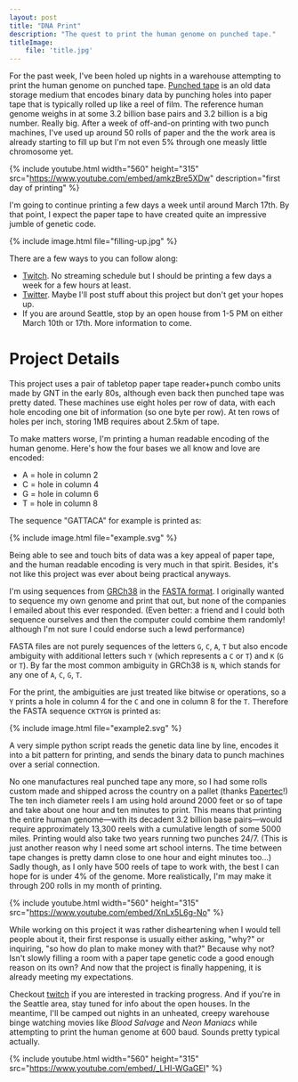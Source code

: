 ```yaml
---
layout: post
title: "DNA Print"
description: "The quest to print the human genome on punched tape."
titleImage:
    file: 'title.jpg'
---
```


For the past week, I've been holed up nights in a warehouse attempting to print the human genome on punched tape. [Punched tape](https://en.wikipedia.org/wiki/Punched_tape) is an old data storage medium that encodes binary data by punching holes into paper tape that is typically rolled up like a reel of film. The reference human genome weighs in at some 3.2 billion base pairs and 3.2 billion is a big number. Really big. After a week of off-and-on printing with two punch machines, I've used up around 50 rolls of paper and the the work area is already starting to fill up but I'm not even 5% through one measly little chromosome yet.

{% include youtube.html width="560" height="315" src="https://www.youtube.com/embed/amkzBre5XDw" description="first day of printing" %}

I'm going to continue printing a few days a week until around March 17th. By that point, I expect the paper tape to have created quite an impressive jumble of genetic code.

{% include image.html file="filling-up.jpg" %}

There are a few ways to you can follow along:

* [Twitch](https://twitch.tv/mattbierner). No streaming schedule but I should be printing a few days a week for a few hours at least.
* [Twitter](https://twitter.com/mattbierner). Maybe I'll post stuff about this project but don't get your hopes up.
* If you are around Seattle, stop by an open house from 1-5 PM on either March 10th or 17th. More information to come.

# Project Details
This project uses a pair of tabletop paper tape reader+punch combo units made by GNT in the early 80s, although even back then punched tape was pretty dated. These machines use eight holes per row of data, with each hole encoding one bit of information (so one byte per row). At ten rows of holes per inch, storing 1MB requires about 2.5km of tape.

To make matters worse, I'm printing a human readable encoding of the human genome. Here's how the four bases we all know and love are encoded:

- A = hole in column 2
- C = hole in column 4
- G = hole in column 6
- T = hole in column 8

The sequence "GATTACA" for example is printed as:

{% include image.html file="example.svg" %}

Being able to see and touch bits of data was a key appeal of paper tape, and the human readable encoding is very much  in that spirit. Besides, it's not like this project was ever about being practical anyways.

I'm using sequences from [GRCh38](https://www.ncbi.nlm.nih.gov/assembly?term=GRCh38&cmd=DetailsSearch) in the [FASTA format](https://en.wikipedia.org/wiki/FASTA_format). I originally wanted to sequence my own genome and print that out, but none of the companies I emailed about this ever responded. (Even better: a friend and I could both sequence ourselves and then the computer could combine them randomly! although I'm not sure I could endorse such a lewd performance)

FASTA files are not purely sequences of the letters `G`, `C`, `A`, `T` but also encode ambiguity with additional letters such `Y` (which represents a `C` or `T`) and `K` (`G` or `T`). By far the most common ambiguity in GRCh38 is `N`, which stands for any one of `A`, `C`, `G`, `T`.

For the print, the ambiguities are just treated like bitwise or operations, so a `Y` prints a hole in column 4 for the `C` and one in column 8 for the `T`. Therefore the FASTA sequence `CKTYGN` is printed as:

{% include image.html file="example2.svg" %}

A very simple python script reads the genetic data line by line, encodes it into a bit pattern for printing, and sends the binary data to punch machines over a serial connection.

No one manufactures real punched tape any more, so I had some rolls custom made and shipped across the country on a pallet (thanks [Papertec](http://www.papertecinc.com/index.html)!) The ten inch diameter reels I am using hold around 2000 feet or so of tape and take about one hour and ten minutes to print. This means that printing the entire human genome—with its decadent 3.2 billion base pairs—would require approximately 13,300 reels with a cumulative length of some 5000 miles. Printing would also take two years running two punches 24/7. (This is just another reason why I need some art school interns. The time between tape changes is pretty damn close to one hour and eight minutes too...) Sadly though, as I only have 500 reels of tape to work with, the best I can hope for is under 4% of the genome. More realistically, I'm may make it through 200 rolls in my month of printing. 

{% include youtube.html width="560" height="315" src="https://www.youtube.com/embed/XnLx5L6g-No" %}

While working on this project it was rather disheartening when I would tell people about it, their first response is usually either asking, "why?" or inquiring, "so how do plan to make money with that?" Because why not? Isn't slowly filling a room with a paper tape genetic code a good enough reason on its own? And now that the project is finally happening, it is already meeting my expectations.

Checkout [twitch](https://twitch.tv/mattbierner) if you are interested in tracking progress. And if you're in the Seattle area, stay tuned for info about the open houses. In the meantime, I'll be camped out nights in an unheated, creepy warehouse binge watching movies like *Blood Salvage* and *Neon Maniacs* while attempting to print the human genome at 600 baud. Sounds pretty typical actually.

{% include youtube.html width="560" height="315" src="https://www.youtube.com/embed/_LHI-WGaGEI" %}

<!--
Best movie so far: Vigilante (1983). Damn!

Worst: Blood Beat. Amazing poster (https://horrorpedia.com/2016/06/16/bloodbeat-blood-beat-reviews-movie-film-horror-1982-overview-cast-plot/) but the film is totally lame. Not even a bad kind of good. How the hell does it have a 4.5 on IMDB, while the far more trashy and infinitely more entertaining Blood Salvage is at 5.0 and Blood Rage is stuck at a disgraceful 5.5? Who are these uncultured consumers who don't know what makes a good "Blood ____" movie!
--> 

